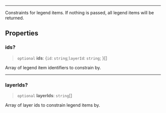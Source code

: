 ***

Constraints for legend items. If nothing is passed, all legend items will be returned.

## Properties

### ids?

> `optional` **ids**: \{`id`: `string`;`layerId`: `string`; }\[]

Array of legend item identifiers to constrain by.

***

### layerIds?

> `optional` **layerIds**: `string`\[]

Array of layer ids to constrain legend items by.
